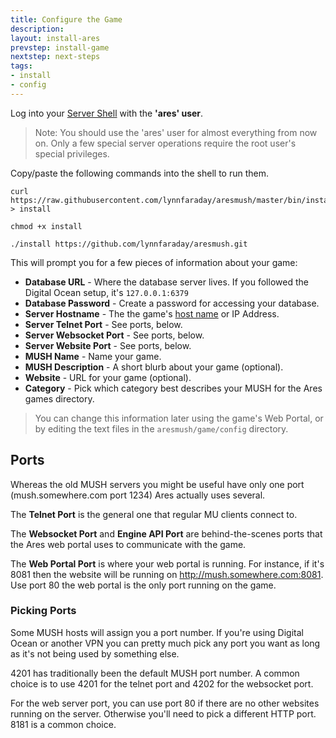 ```yaml
---
title: Configure the Game
description:
layout: install-ares
prevstep: install-game
nextstep: next-steps
tags: 
- install
- config
---
```


Log into your [Server Shell](/install-ares/server-shell) with the **'ares' user**.

> Note: You should use the 'ares' user for almost everything from now on.  Only a few special server operations require the root user's special privileges.

Copy/paste the following commands into the shell to run them.

    curl https://raw.githubusercontent.com/lynnfaraday/aresmush/master/bin/install > install
    
    chmod +x install
    
    ./install https://github.com/lynnfaraday/aresmush.git

This will prompt you for a few pieces of information about your game:

* **Database URL** - Where the database server lives.  If you followed the Digital Ocean setup, it's `127.0.0.1:6379`
* **Database Password** - Create a password for accessing your database.
* **Server Hostname** - The the game's [host name](/install-ares/getting-a-hostname) or IP Address.
* **Server Telnet Port** - See ports, below.
* **Server Websocket Port** - See ports, below.
* **Server Website Port** - See ports, below.
* **MUSH Name** - Name your game.
* **MUSH Description** - A short blurb about your game (optional).
* **Website** - URL for your game (optional).
* **Category** - Pick which category best describes your MUSH for the Ares games directory.

> You can change this information later using the game's Web Portal, or by editing the text files in the `aresmush/game/config` directory.

## Ports

Whereas the old MUSH servers you might be useful have only one port (mush.somewhere.com port 1234) Ares actually uses several.

The **Telnet Port** is the general one that regular MU clients connect to.  

The **Websocket Port** and **Engine API Port** are behind-the-scenes ports that the Ares web portal uses to communicate with the game.

The **Web Portal Port** is where your web portal is running.  For instance, if it's 8081 then the website will be running on http://mush.somewhere.com:8081.  Use port 80 the web portal is the only port running on the game.


### Picking Ports

Some MUSH hosts will assign you a port number.  If you're using Digital Ocean or another VPN you can pretty much pick any port you want as long as it's not being used by something else.  

4201 has traditionally been the default MUSH port number.  A common choice is to use 4201 for the telnet port and 4202 for the websocket port.

For the web server port, you can use port 80 if there are no other websites running on the server.  Otherwise you'll need to pick a different HTTP port.  8181 is a common choice.